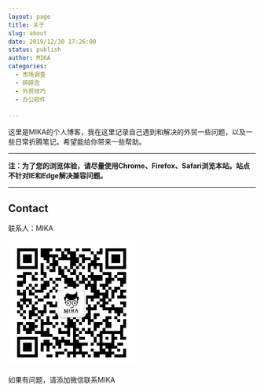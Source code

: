```yaml
---
layout: page
title: 关于
slug: about
date: 2019/12/30 17:26:00
status: publish
author: MIKA
categories: 
  - 市场调查
  - 碎碎念
  - 外贸技巧
  - 办公软件

---
```


这里是MIKA的个人博客，我在这里记录自己遇到和解决的外贸一些问题，以及一些日常折腾笔记。希望能给你带来一些帮助。

********

**注：为了您的浏览体验，请尽量使用Chrome、Firefox、Safari浏览本站。站点不针对IE和Edge解决兼容问题。**

********

## Contact

联系人：MIKA

<img src="./images/contact/wechat.jpg" alt="添加微信" style="zoom:60%;" />

如果有问题，请添加微信联系MIKA

